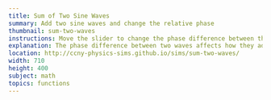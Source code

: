 ```yaml
---
title: Sum of Two Sine Waves
summary: Add two sine waves and change the relative phase
thumbnail: sum-two-waves
instructions: Move the slider to change the phase difference between the two waves. The purple wave shows the sum of the red and the blue waves. 
explanation: The phase difference between two waves affects how they add. If they are <i>in-phase</i>, the wave amplitude will double. If they are <i>out of phase</i>, they will cancel.
location: http://ccny-physics-sims.github.io/sims/sum-two-waves/
width: 710
height: 400
subject: math
topics: functions
---
```


